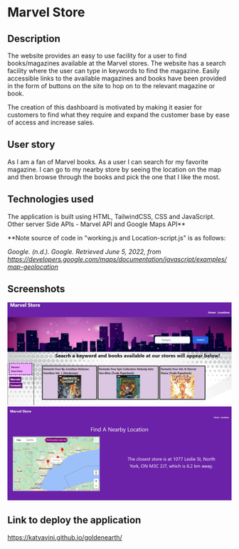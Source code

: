# Marvel Store

## Description

The website provides an easy to use facility for a user to find books/magazines available at the Marvel stores. The website has a search facility where the user can type in keywords to find the magazine.  Easily accessible links to the available magazines and books have been provided in the form of buttons on the site to hop on to the relevant magazine or book.

The creation of this dashboard is motivated by making it easier for customers to find what they require and expand the customer base by ease of access and increase sales.

## User story

 As I am a fan of Marvel books.  As a user I can search for my favorite magazine. I can go to my nearby store by seeing the location on the map and then browse through the books and pick the one that I like the most.


## Technologies used

The application is built using HTML, TailwindCSS, CSS and JavaScript. Other server Side APIs - Marvel API and Google Maps API**

**Note source of code in "working.js and Location-script.js" is as follows:

 *Google. (n.d.). Google. Retrieved June 5, 2022, from https://developers.google.com/maps/documentation/javascript/examples/map-geolocation*


## Screenshots

![](assets/MarvelStore.JPG)
![](assets/locations.png)


## Link to deploy the application

https://katyayini.github.io/goldenearth/
